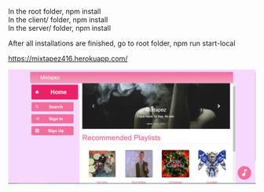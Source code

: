 In the root folder, npm install<br>
In the client/ folder, npm install<br>
In the server/ folder, npm install<br>

After all installations are finished, go to root folder, npm run start-local

https://mixtapez416.herokuapp.com/

![preview](preview.png)
